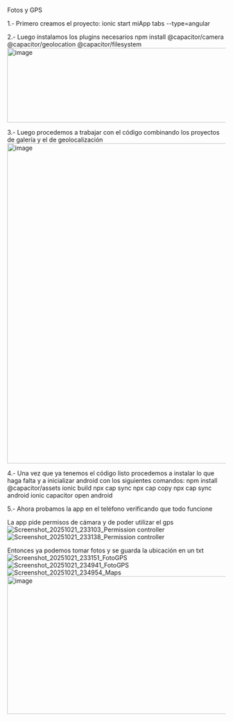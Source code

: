 Fotos y GPS

1.- Primero creamos el proyecto:
ionic start miApp tabs --type=angular

2.- Luego instalamos los plugins necesarios
npm install @capacitor/camera @capacitor/geolocation @capacitor/filesystem
<img width="886" height="172" alt="image" src="https://github.com/user-attachments/assets/07bd1763-a037-4e41-85a8-164c76b95092" />


3.- Luego procedemos a trabajar con el código combinando los proyectos de galería y el de geolocalización
<img width="1035" height="738" alt="image" src="https://github.com/user-attachments/assets/0d4308b1-778c-4278-ac38-4a00a75c2000" />

4.- Una vez que ya tenemos el código listo procedemos a instalar lo que haga falta y a inicializar android con los siguientes comandos:
npm install @capacitor/assets
ionic build
npx cap sync
npx cap copy
npx cap sync android
ionic capacitor open android

5.- Ahora probamos la app en el teléfono verificando que todo funcione

La app pide permisos de cámara  y de poder utilizar el gps
![Screenshot_20251021_233103_Permission controller](https://github.com/user-attachments/assets/55b78235-a6ca-42a3-abd5-c265f29d7ffd)
![Screenshot_20251021_233138_Permission controller](https://github.com/user-attachments/assets/df553199-e546-43b2-93bf-388168de2935)

Entonces ya podemos tomar fotos y se guarda la ubicación en un txt 
![Screenshot_20251021_233151_FotoGPS](https://github.com/user-attachments/assets/0e1c478a-0792-44c5-8618-cf0b660630fa)
![Screenshot_20251021_234941_FotoGPS](https://github.com/user-attachments/assets/b8c02aa6-0149-4d14-9a99-64badabc8cbf)
![Screenshot_20251021_234954_Maps](https://github.com/user-attachments/assets/31a50171-63f8-495c-b649-3a460c97fdc8)
<img width="693" height="318" alt="image" src="https://github.com/user-attachments/assets/b4cafb58-952d-4c60-b403-466cd312256a" />



